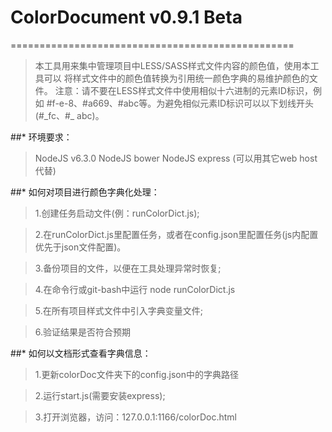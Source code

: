 # ColorDocument v0.9.1 Beta
=================================================

>    本工具用来集中管理项目中LESS/SASS样式文件内容的颜色值，使用本工具可以
>将样式文件中的颜色值转换为引用统一颜色字典的易维护颜色的文件。
>    注意：请不要在LESS样式文件中使用相似十六进制的元素ID标识，例如
>\#f-e-8、\#a669、\#abc等。为避免相似元素ID标识可以以下划线开头(\#\_fc、\#\_
>abc)。

##* 环境要求：
>    NodeJS v6.3.0
>    NodeJS bower
>    NodeJS express (可以用其它web host代替)


##* 如何对项目进行颜色字典化处理：

>1.创建任务启动文件(例：runColorDict.js);

>2.在runColorDict.js里配置任务，或者在config.json里配置任务(js内配置优先于json文件配置)。

>3.备份项目的文件，以便在工具处理异常时恢复;

>4.在命令行或git-bash中运行 node runColorDict.js

>5.在所有项目样式文件中引入字典变量文件;

>6.验证结果是否符合预期


##* 如何以文档形式查看字典信息：

>1.更新colorDoc文件夹下的config.json中的字典路径

>2.运行start.js(需要安装express);

>3.打开浏览器，访问：127.0.0.1:1166/colorDoc.html